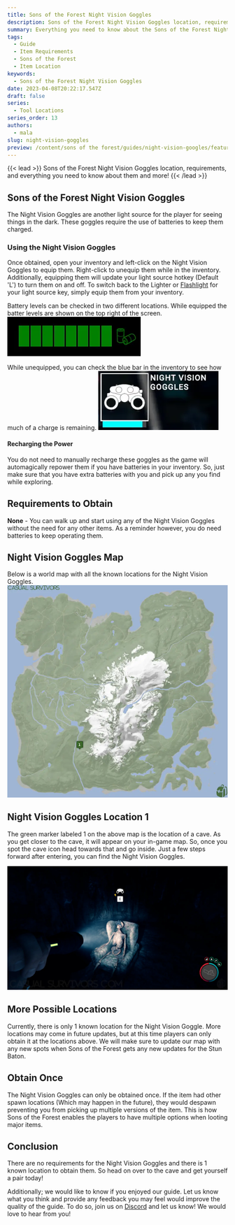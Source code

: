 ```yaml
---
title: Sons of the Forest Night Vision Goggles
description: Sons of the Forest Night Vision Goggles location, requirements, and everything you need to know and more!
summary: Everything you need to know about the Sons of the Forest Night Vision Goggles. Including location, requirements, and what you can do with them. Click here to learn more.
tags:
  - Guide
  - Item Requirements
  - Sons of the Forest
  - Item Location
keywords:
  - Sons of the Forest Night Vision Goggles
date: 2023-04-08T20:22:17.547Z
draft: false
series:
  - Tool Locations
series_order: 13
authors:
  - mala
slug: night-vision-goggles
preview: /content/sons of the forest/guides/night-vision-googles/featured.webp
---
```


{{< lead >}}
Sons of the Forest Night Vision Goggles location, requirements, and everything you need to know about them and more!
{{< /lead >}}

## Sons of the Forest Night Vision Goggles
The Night Vision Goggles are another light source for the player for seeing things in the dark. These goggles require the use of batteries to keep them charged.

### Using the Night Vision Goggles
Once obtained, open your inventory and left-click on the Night Vision Goggles to equip them. Right-click to unequip them while in the inventory. Additionally, equipping them will update your light source hotkey (Default 'L') to turn them on and off. To switch back to the Lighter or [Flashlight](/sons-of-the-forest/guides/flashlight/) for your light source key, simply equip them from your inventory.

Battery levels can be checked in two different locations. While equipped the batter levels are shown on the top right of the screen.
![Sons of the Forest Night Vision Goggles Battery Levels](img/batterylevels.webp)

While unequipped, you can check the blue bar in the inventory to see how much of a charge is remaining.
![Sons of the Forest Night Vision Goggles Icon](img/stats.webp)

#### Recharging the Power
You do not need to manually recharge these goggles as the game will automagically repower them if you have batteries in your inventory. So, just make sure that you have extra batteries with you and pick up any you find while exploring.

## Requirements to Obtain
**None** - You can walk up and start using any of the Night Vision Goggles without the need for any other items. As a reminder however, you do need batteries to keep operating them.

## Night Vision Goggles Map
Below is a world map with all the known locations for the Night Vision Goggles.
![Sons of the Forest Night Vision Goggles Map Location](img/map.webp)

## Night Vision Goggles Location 1
The green marker labeled 1 on the above map is the location of a cave. As you get closer to the cave, it will appear on your in-game map. So, once you spot the cave icon head towards that and go inside. Just a few steps forward after entering, you can find the Night Vision Goggles.

![Sons of the Forest Night Vision Goggles Location 1](featured.webp)

## More Possible Locations
Currently, there is only 1 known location for the Night Vision Goggle. More locations may come in future updates, but at this time players can only obtain it at the locations above.
We will make sure to update our map with any new spots when Sons of the Forest gets any new updates for the Stun Baton.

## Obtain Once
The Night Vision Goggles can only be obtained once. If the item had other spawn locations (Which may happen in the future), they would despawn preventing you from picking up multiple versions of the item. This is how Sons of the Forest enables the players to have multiple options when looting major items. 

## Conclusion
There are no requirements for the Night Vision Goggles and there is 1 known location to obtain them. So head on over to the cave and get yourself a pair today!

Additionally; we would like to know if you enjoyed our guide. Let us know what you think and provide any feedback you may feel would improve the quality of the guide. To do so, join us on [Discord](https://discord.gg/ZXp93XsKnN) and let us know! We would love to hear from you! 
